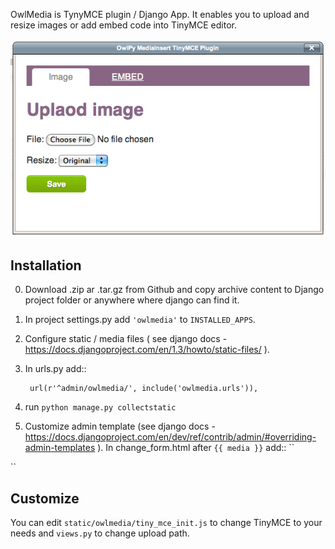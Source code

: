 OwlMedia is TynyMCE plugin / Django App. It enables you to upload and resize images or add embed code into TinyMCE editor.

![OwlMedia Screenshot](https://github.com/janislankovskis/owlmedia/raw/master/screenshot.png)

Installation
------------

0. Download .zip ar .tar.gz from Github and copy archive content to Django project folder or anywhere where django can find it.
1. In project settings.py add ``'owlmedia'`` to ``INSTALLED_APPS``.
2. Configure static / media files ( see django docs - https://docs.djangoproject.com/en/1.3/howto/static-files/ ).
3. In urls.py add::
	
		url(r'^admin/owlmedia/', include('owlmedia.urls')),

4. run ``python manage.py collectstatic``

5. Customize admin template (see django docs - https://docs.djangoproject.com/en/dev/ref/contrib/admin/#overriding-admin-templates ). In change_form.html after ``{{ media }}`` add::
``
	<script src="/tiny_mce/tiny_mce.js"></script>
	<script src="/static/owlmedia/tiny_mce_init.js"></script>
``

Customize
---------

You can edit ``static/owlmedia/tiny_mce_init.js`` to change TinyMCE to your needs 
and ``views.py`` to change upload path. 